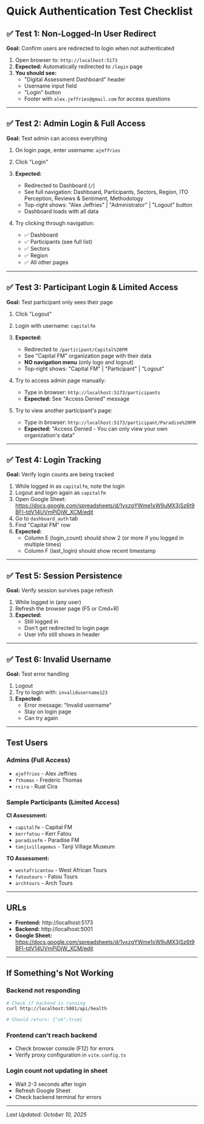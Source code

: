# Quick Authentication Test Checklist

## ✅ Test 1: Non-Logged-In User Redirect
**Goal:** Confirm users are redirected to login when not authenticated

1. Open browser to: `http://localhost:5173`
2. **Expected:** Automatically redirected to `/login` page
3. **You should see:** 
   - "Digital Assessment Dashboard" header
   - Username input field
   - "Login" button
   - Footer with `alex.jeffries@gmail.com` for access questions

---

## ✅ Test 2: Admin Login & Full Access
**Goal:** Test admin can access everything

1. On login page, enter username: `ajeffries`
2. Click "Login"
3. **Expected:**
   - Redirected to Dashboard (`/`)
   - See full navigation: Dashboard, Participants, Sectors, Region, ITO Perception, Reviews & Sentiment, Methodology
   - Top-right shows: "Alex Jeffries" | "Administrator" | "Logout" button
   - Dashboard loads with all data

4. Try clicking through navigation:
   - ✅ Dashboard
   - ✅ Participants (see full list)
   - ✅ Sectors
   - ✅ Region
   - ✅ All other pages

---

## ✅ Test 3: Participant Login & Limited Access
**Goal:** Test participant only sees their page

1. Click "Logout"
2. Login with username: `capitalfm`
3. **Expected:**
   - Redirected to `/participant/Capital%20FM`
   - See "Capital FM" organization page with their data
   - **NO navigation menu** (only logo and logout)
   - Top-right shows: "Capital FM" | "Participant" | "Logout"

4. Try to access admin page manually:
   - Type in browser: `http://localhost:5173/participants`
   - **Expected:** See "Access Denied" message

5. Try to view another participant's page:
   - Type in browser: `http://localhost:5173/participant/Paradise%20FM`
   - **Expected:** "Access Denied - You can only view your own organization's data"

---

## ✅ Test 4: Login Tracking
**Goal:** Verify login counts are being tracked

1. While logged in as `capitalfm`, note the login
2. Logout and login again as `capitalfm`
3. Open Google Sheet: https://docs.google.com/spreadsheets/d/1yxzgYWme1xW9uMX3jSz6t9BFI-tdV14UVmPiDjW_XCM/edit
4. Go to `dashboard_auth` tab
5. Find "Capital FM" row
6. **Expected:** 
   - Column E (login_count) should show 2 (or more if you logged in multiple times)
   - Column F (last_login) should show recent timestamp

---

## ✅ Test 5: Session Persistence
**Goal:** Verify session survives page refresh

1. While logged in (any user)
2. Refresh the browser page (F5 or Cmd+R)
3. **Expected:**
   - Still logged in
   - Don't get redirected to login page
   - User info still shows in header

---

## ✅ Test 6: Invalid Username
**Goal:** Test error handling

1. Logout
2. Try to login with: `invalidusername123`
3. **Expected:**
   - Error message: "Invalid username"
   - Stay on login page
   - Can try again

---

## Test Users

### Admins (Full Access)
- `ajeffries` - Alex Jeffries
- `fthomas` - Frederic Thomas  
- `rcira` - Ruat Cira

### Sample Participants (Limited Access)
**CI Assessment:**
- `capitalfm` - Capital FM
- `kerrfatou` - Kerr Fatou
- `paradisefm` - Paradise FM
- `tanjivillagemus` - Tanji Village Museum

**TO Assessment:**
- `westafricantou` - West African Tours
- `fatoutours` - Fatou Tours
- `archtours` - Arch Tours

---

## URLs

- **Frontend:** http://localhost:5173
- **Backend:** http://localhost:5001
- **Google Sheet:** https://docs.google.com/spreadsheets/d/1yxzgYWme1xW9uMX3jSz6t9BFI-tdV14UVmPiDjW_XCM/edit

---

## If Something's Not Working

### Backend not responding
```bash
# Check if backend is running
curl http://localhost:5001/api/health

# Should return: {"ok":true}
```

### Frontend can't reach backend
- Check browser console (F12) for errors
- Verify proxy configuration in `vite.config.ts`

### Login count not updating in sheet
- Wait 2-3 seconds after login
- Refresh Google Sheet
- Check backend terminal for errors

---

*Last Updated: October 10, 2025*

